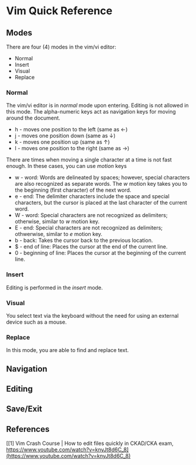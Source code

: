 # Vim Quick Reference

## Modes

There are four (4) modes in the vim/vi editor:

- Normal
- Insert
- Visual
- Replace

### Normal

The vim/vi editor is in *normal*  mode upon entering. Editing is not allowed in this mode. 
The alpha-numeric keys act as navigation keys for moving around the document.

- h - moves one position to the left (same as &larr;)
- j - moves one position down (same as &darr;)
- k - moves one position up (same as &uarr;)
- l - moves one position to the right (same as &rarr;)

There are times when moving a single character at a time is not fast enough. In these cases,
you can use *motion* keys

- w - word: Words are delineated by spaces; however, special characters are also recognized as separate words. The *w* motion key takes you to the beginning (first character) of the next word.
- e - end: The delimiter characters include the space and special characters, but the cursor is placed at the last character 
of the current word.
- W - word: Special characters are not recognized as delimiters; otherwise, similar to *w* motion key.
- E - end: Special characters are not recognized as delimiters; othwerwise, similar to *e* motion key.
- b - back: Takes the cursor back to the previous location.
- $ - end of line: Places the cursor at the end of the current line.
- 0 - beginning of line: Places the cursor at the beginning of the current line.

### Insert

Editing is performed in the *insert* mode.

### Visual

You select text via the keyboard without the need for using an external device such as a mouse.

### Replace

In this mode, you are able to find and replace text.

## Navigation

## Editing

## Save/Exit

## References

[[1] Vim Crash Course | How to edit files quickly in CKAD/CKA exam, https://www.youtube.com/watch?v=knyJt8d6C_8](https://www.youtube.com/watch?v=knyJt8d6C_8)